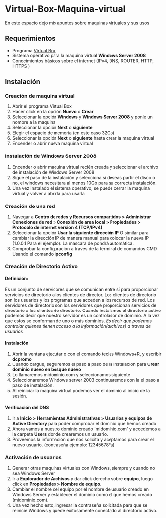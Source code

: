 # Virtual-Box-Maquina-virtual

En este espacio dejo mis apuntes sobre maquinas virtuales y sus usos

## Requerimientos

- Programa [Virtual Box](https://www.virtualbox.org/)
- Sistema operativo para la maquina virtual <b>Windows Server 2008</b>
- Conocimientos básicos sobre el internet (IPv4, DNS, ROUTER, HTTP, HTTPS )

## Instalación

### Creación de maquina virtual

1. Abrir el programa Virtual Box
2. Hacer click en la opción <b>Nuevo</b> o <b>Crear</b>
3. Seleccionar la opción <b>Windows</b> y <b>Windows Server 2008</b> y ponle un nombre a la maquina
4. Seleccionar la opción <b>Next</b> o <b>siguiente</b>
5. Elegir el espacio de memoria (en este caso 32Gb)
6. Seleccionar la opción <b>Next</b> o <b>siguiente</b> hasta crear la maquina virtual
7. Encender o abrir nueva maquina virtual

### Instalación de Windows Server 2008

1. Encender o abrir maquina virtual recién creada y seleccionar el archivo de instalación de Windows Server 2008
2. Sigue el paso de la instalación y selecciona si deseas partir el disco o no, el windows necesitara al menos 10Gb para su correcta instalación.
3. Una vez instalado el sistema operativo, se puede cerrar la maquina virtual y volver a abrirla para usarla

### Creación de una red

1. Navegar a <b>Centro de redes y Recursos compartidos > Administrar Conexiones de red > Conexión de area local > Propiedades > Protocolo de internet version 4 (TCP/IPv4) </b>
2. Seleccionar la opción <b>Usar la siguiente dirección IP</b> O similar para cambiar la dirección IP de manera manual para colocar la nueva IP (1.0.0.1 Para el ejemplo). La mascara de pondrá automática.
3. Comprobar la configuración a traves de la terminal de comandos CMD Usando el comando <b>ipconfig</b>

### Creación de Directorio Activo

#### Definición:

Es un conjunto de servidores que se comunican entre sí para proporcionar servicios de directorio a los clientes de director.
Los clientes de directorio son los usuarios y los programas que acceden a los recursos de red.
Los servidores de directorio son los servidores que proporcionan servicios de directorio a los clientes de directorio.
Cuando instalamos el directorio activo podemos decir que nuestro servidor es un controlador de dominio. A la vez que estos se conforman de uno o más dominios.
<i>Es decir que podemos controlar quienes tienen acceso a la información(archivos) a traves de usuarios</i>

#### Instalación

1. Abrir la ventana ejecutar o con el comando teclas Windows+R, y escribir <b>dcpromo</b>
2. Cuando cargue, seguiremos el paso a paso de la instalación para <b>Crear dominio nuevo en bosque nuevo</b>
3. Lo llamaremos midominio.com y seleccionamos siguiente
4. Seleccionaremos Windows server 2003 continuaremos con la el paso a paso de instalación.
5. Al reiniciar la maquina virtual podemos ver el dominio al inicio de la sesión.

#### Verificación del DNS

1. Ir a <b>Inicio > Herramientas Administrativas > Usuarios y equipos de Active Directory</b> para poder comprobar el dominio que hemos creado
2. Ahora vamos a nuestro dominio creado 'midominio.com' y accedemos a la carpeta <b>Users</b> donde crearemos un usuario.
3. Proveemos la información que nos solicita y aceptamos para crear el nuevo usuario. (contraseña ejemplo: 12345678\*a)

### Activación de usuarios

1. Generar otras maquinas virtuales con Windows, siempre y cuando no sea Windows Server.
2. Ir a <b>Explorador de Archivos</b> y dar click derecho sobre <b>equipo</b>, luego click en <b>Propiedades > Nombre de equipo</b>.
3. Cambiar el nombre del equipo por el nombre de usuario creado en Windows Server y establecer el dominio como el que hemos creado (midominio.com).
4. Una vez hecho esto, ingresar la contraseña solicitada para que se reinicie Windows y quede exitosamente conectado al directorio activo.
